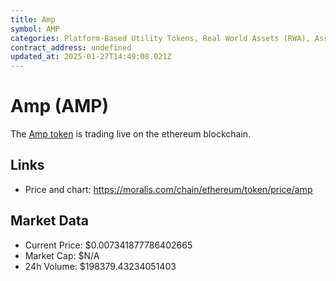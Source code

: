 ```yaml
---
title: Amp
symbol: AMP
categories: Platform-Based Utility Tokens, Real World Assets (RWA), Asset-backed Tokens
contract_address: undefined
updated_at: 2025-01-27T14:49:08.021Z
---
```


# Amp (AMP)
The [Amp token](https://moralis.com/chain/ethereum/token/price/amp) is trading live on the ethereum blockchain.

## Links
- Price and chart: https://moralis.com/chain/ethereum/token/price/amp

## Market Data
- Current Price: $0.007341877786402665
- Market Cap: $N/A
- 24h Volume: $198379.43234051403
